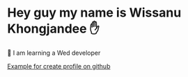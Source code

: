 # Hey guy my name is Wissanu Khongjandee ✋

🔰 I am learning a Wed developer

[Example for create profile on github](https://www.aboutmonica.com/blog/how-to-create-a-github-profile-readme)
